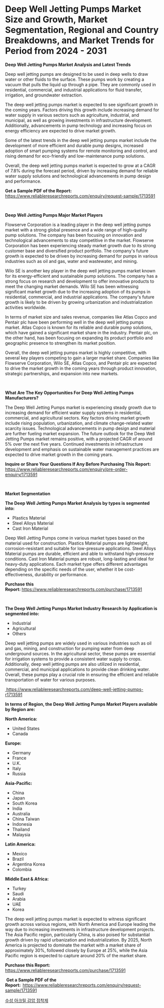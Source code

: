 <p><h1>Deep Well Jetting Pumps Market Size and Growth, Market Segmentation, Regional and Country Breakdowns, and Market Trends for Period from 2024 -  2031</h1></p><p><strong>Deep Well Jetting Pumps Market Analysis and Latest Trends</strong></p>
<p><p>Deep well jetting pumps are designed to be used in deep wells to draw water or other fluids to the surface. These pumps work by creating a vacuum that pulls the liquid up through a pipe. They are commonly used in residential, commercial, and industrial applications for fluid transfer, irrigation, and groundwater extraction.</p><p>The deep well jetting pumps market is expected to see significant growth in the coming years. Factors driving this growth include increasing demand for water supply in various sectors such as agriculture, industrial, and municipal, as well as growing investments in infrastructure development. Additionally, advancements in pump technology and increasing focus on energy efficiency are expected to drive market growth.</p><p>Some of the latest trends in the deep well jetting pumps market include the development of more efficient and durable pump designs, increased adoption of smart pumping systems for remote monitoring and control, and rising demand for eco-friendly and low-maintenance pump solutions.</p><p>Overall, the deep well jetting pumps market is expected to grow at a CAGR of 7.8% during the forecast period, driven by increasing demand for reliable water supply solutions and technological advancements in pump design and performance.</p></p>
<p><strong>Get a Sample PDF of the Report:&nbsp;</strong> <a href="https://www.reliableresearchreports.com/enquiry/request-sample/1713591">https://www.reliableresearchreports.com/enquiry/request-sample/1713591</a></p>
<p>&nbsp;</p>
<p><strong>Deep Well Jetting Pumps Major Market Players</strong></p>
<p><p>Flowserve Corporation is a leading player in the deep well jetting pumps market with a strong global presence and a wide range of high-quality pump solutions. The company has been focusing on innovation and technological advancements to stay competitive in the market. Flowserve Corporation has been experiencing steady market growth due to its strong customer base and diversified product portfolio. The company's future growth is expected to be driven by increasing demand for pumps in various industries such as oil and gas, water and wastewater, and mining.</p><p>Wilo SE is another key player in the deep well jetting pumps market known for its energy-efficient and sustainable pump solutions. The company has a strong focus on research and development to offer innovative products to meet the changing market demands. Wilo SE has been witnessing significant market growth due to the increasing adoption of its pumps in residential, commercial, and industrial applications. The company's future growth is likely to be driven by growing urbanization and industrialization activities worldwide.</p><p>In terms of market size and sales revenue, companies like Atlas Copco and Pentair plc have been performing well in the deep well jetting pumps market. Atlas Copco is known for its reliable and durable pump solutions, which have gained a significant market share in the industry. Pentair plc, on the other hand, has been focusing on expanding its product portfolio and geographic presence to strengthen its market position.</p><p>Overall, the deep well jetting pumps market is highly competitive, with several key players competing to gain a larger market share. Companies like Flowserve Corporation, Wilo SE, Atlas Copco, and Pentair plc are expected to drive the market growth in the coming years through product innovation, strategic partnerships, and expansion into new markets.</p></p>
<p>&nbsp;</p>
<p><strong>What Are The Key Opportunities For Deep Well Jetting Pumps Manufacturers?</strong></p>
<p><p>The Deep Well Jetting Pumps market is experiencing steady growth due to increasing demand for efficient water supply systems in residential, commercial, and agricultural sectors. Key factors driving market growth include rising population, urbanization, and climate change-related water scarcity issues. Technological advancements in pump design and material are further fueling market expansion. The future outlook for the Deep Well Jetting Pumps market remains positive, with a projected CAGR of around 5% over the next five years. Continued investments in infrastructure development and emphasis on sustainable water management practices are expected to drive market growth in the coming years.</p></p>
<p><strong>Inquire or Share Your Questions If Any Before Purchasing This Report:</strong> <a href="https://www.reliableresearchreports.com/enquiry/pre-order-enquiry/1713591">https://www.reliableresearchreports.com/enquiry/pre-order-enquiry/1713591</a></p>
<p>&nbsp;</p>
<p><strong>Market Segmentation</strong></p>
<p><strong>The Deep Well Jetting Pumps Market Analysis by types is segmented into:</strong></p>
<p><ul><li>Plastics Material</li><li>Steel Alloys Material</li><li>Cast Iron Material</li></ul></p>
<p><p>Deep Well Jetting Pumps come in various market types based on the material used for construction. Plastics Material pumps are lightweight, corrosion-resistant and suitable for low-pressure applications. Steel Alloys Material pumps are durable, efficient and able to withstand high-pressure conditions. Cast Iron Material pumps are robust, long-lasting and ideal for heavy-duty applications. Each market type offers different advantages depending on the specific needs of the user, whether it be cost-effectiveness, durability or performance.</p></p>
<p><strong>Purchase this Report:&nbsp;</strong><a href="https://www.reliableresearchreports.com/purchase/1713591">https://www.reliableresearchreports.com/purchase/1713591</a></p>
<p>&nbsp;</p>
<p><strong>The Deep Well Jetting Pumps Market Industry Research by Application is segmented into:</strong></p>
<p><ul><li>Industrial</li><li>Agricultural</li><li>Others</li></ul></p>
<p><p>Deep well jetting pumps are widely used in various industries such as oil and gas, mining, and construction for pumping water from deep underground sources. In the agricultural sector, these pumps are essential for irrigation systems to provide a consistent water supply to crops. Additionally, deep well jetting pumps are also utilized in residential, commercial, and municipal applications to provide clean drinking water. Overall, these pumps play a crucial role in ensuring the efficient and reliable transportation of water for various purposes.</p></p>
<p><a href="https://www.reliableresearchreports.com/deep-well-jetting-pumps-r1713591">&nbsp;https://www.reliableresearchreports.com/deep-well-jetting-pumps-r1713591</a></p>
<p><strong>In terms of Region, the Deep Well Jetting Pumps Market Players available by Region are:</strong></p>
<p>
    <p> <strong> North America: </strong>
        <ul>
            <li>United States</li>
            <li>Canada</li>
        </ul>
        </p> 
    <p> <strong> Europe: </strong>
        <ul>
            <li>Germany</li>
            <li>France</li>
            <li>U.K.</li>
            <li>Italy</li>
            <li>Russia</li>
        </ul>
        </p> 
    <p> <strong> Asia-Pacific: </strong>
        <ul>
            <li>China</li>
            <li>Japan</li>
            <li>South Korea</li>
            <li>India</li>
            <li>Australia</li>
            <li>China Taiwan</li>
            <li>Indonesia</li>
            <li>Thailand</li>
            <li>Malaysia</li>
        </ul>
        </p> 
    <p> <strong> Latin America: </strong>
        <ul>
            <li>Mexico</li>
            <li>Brazil</li>
            <li>Argentina Korea</li>
            <li>Colombia</li>
        </ul>
        </p> 
    <p> <strong> Middle East & Africa: </strong>
        <ul>
            <li>Turkey</li>
            <li>Saudi</li>
            <li>Arabia</li>
            <li>UAE</li>
            <li>Korea</li>
        </ul>
    </p>
    </p>
<p><p>The deep well jetting pumps market is expected to witness significant growth across various regions, with North America and Europe leading the way due to increasing investments in infrastructure development projects. The Asia Pacific region, particularly China, is also poised for substantial growth driven by rapid urbanization and industrialization. By 2025, North America is projected to dominate the market with a market share of approximately 30%, followed closely by Europe at 25%, while the Asia Pacific region is expected to capture around 20% of the market share.</p></p>
<p><strong>Purchase this Report: </strong><a href="https://www.reliableresearchreports.com/purchase/1713591">https://www.reliableresearchreports.com/purchase/1713591</a></p>
<p>&nbsp;<strong>Get a Sample PDF of the Report:&nbsp;&nbsp;</strong><a href="https://www.reliableresearchreports.com/enquiry/request-sample/1713591">https://www.reliableresearchreports.com/enquiry/request-sample/1713591</a></p>
<p><strong></strong></p>
<p><p><a href="https://github.com/regina00882/Market-Research-Report-List-1/blob/main/2773246110745.md">수성 아크릴 감압 접착제</a></p></p>